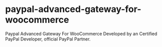 # paypal-advanced-gateway-for-woocommerce
Paypal Advanced Gateway For WooCommerce Developed by an Certified PayPal Developer, official PayPal Partner.
